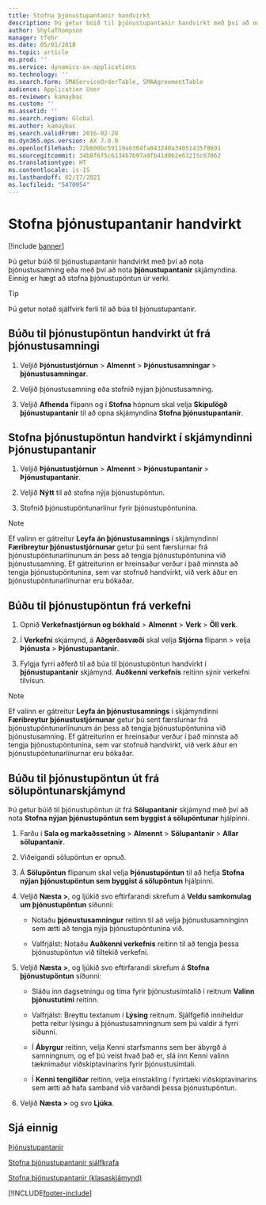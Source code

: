 ```yaml
---
title: Stofna þjónustupantanir handvirkt
description: Þú getur búið til þjónustupantanir handvirkt með því að nota þjónustusamning eða með því að nota **þjónustupantanir** skjámyndina.
author: ShylaThompson
manager: tfehr
ms.date: 05/01/2018
ms.topic: article
ms.prod: ''
ms.service: dynamics-ax-applications
ms.technology: ''
ms.search.form: SMAServiceOrderTable, SMAAgreementTable
audience: Application User
ms.reviewer: kamaybac
ms.custom: ''
ms.assetid: ''
ms.search.region: Global
ms.author: kamaybac
ms.search.validFrom: 2016-02-28
ms.dyn365.ops.version: AX 7.0.0
ms.openlocfilehash: 72b600bc59119a6304fa043240a34051435f8691
ms.sourcegitcommit: 34b8f6f5c6134b7b97a9fb41d0b2e63215c67062
ms.translationtype: HT
ms.contentlocale: is-IS
ms.lasthandoff: 02/17/2021
ms.locfileid: "5470954"
---
```

# <a name="create-service-orders-manually"></a>Stofna þjónustupantanir handvirkt    

[!include [banner](../includes/banner.md)]


Þú getur búið til þjónustupantanir handvirkt með því að nota þjónustusamning eða með því að nota **þjónustupantanir** skjámyndina. Einnig er hægt að stofna þjónustupöntun úr verki.

> [!TIP]
> <P>Þú getur notað sjálfvirk ferli til að búa til þjónustupantanir. 

## <a name="create-a-service-order-manually-from-a-service-agreement"></a>Búðu til þjónustupöntun handvirkt út frá þjónustusamningi

1.  Veljið **Þjónustustjórnun** \> **Almennt** \> **Þjónustusamningar** \> **þjónustusamningar**.

2.  Veljið þjónustusamning eða stofnið nýjan þjónustusamning.

3.  Veljið **Afhenda** flipann og í **Stofna** hópnum skal velja **Skipulögð þjónustupantanir** til að opna skjámyndina **Stofna þjónustupantanir**.

## <a name="create-a-service-order-manually-in-the-service-orders-form"></a>Stofna þjónustupöntun handvirkt í skjámyndinni Þjónustupantanir

1.  Veljið **Þjónustustjórnun** \> **Almennt** \> **Þjónustupantanir** \> **Þjónustupantanir**.

2.  Veljið **Nýtt** til að stofna nýja þjónustupöntun.

3.  Stofnið þjónustupöntunarlínur fyrir þjónustupöntunina.

> [!NOTE]
> <P>Ef valinn er gátreitur <STRONG>Leyfa án þjónustusamnings</STRONG> í skjámyndinni <STRONG>Færibreytur þjónustustjórnunar</STRONG> getur þú sent færslurnar frá þjónustupöntunarlínunum án þess að tengja þjónustupöntunina við þjónustusamning. Ef gátreiturinn er hreinsaður verður í það minnsta að tengja þjónustupöntunina, sem var stofnuð handvirkt, við verk áður en þjónustupöntunarlínurnar eru bókaðar.</P>

## <a name="create-a-service-order-from-a-project"></a>Búðu til þjónustupöntun frá verkefni

1.  Opnið **Verkefnastjórnun og bókhald** \> **Almennt** \> **Verk** \> **Öll verk**.

2.  Í **Verkefni** skjámynd, á **Aðgerðasvæði** skal velja **Stjórna** flipann \> velja **Þjónusta** \> **Þjónustupantanir**.

3.  Fylgja fyrri aðferð til að búa til þjónustupöntun handvirkt í **þjónustupantanir** skjámynd. **Auðkenni verkefnis** reitinn sýnir verkefni tilvísun.

> [!NOTE]
> <P>Ef valinn er gátreitur <STRONG>Leyfa án þjónustusamnings</STRONG> í skjámyndinni <STRONG>Færibreytur þjónustustjórnunar</STRONG> getur þú sent færslurnar frá þjónustupöntunarlínunum án þess að tengja þjónustupöntunina við þjónustusamning. Ef gátreiturinn er hreinsaður verður í það minnsta að tengja þjónustupöntunina, sem var stofnuð handvirkt, við verk áður en þjónustupöntunarlínurnar eru bókaðar.</P>

## <a name="create-a-service-order-from-the-sales-order-form"></a>Búðu til þjónustupöntun út frá sölupöntunarskjámynd

Þú getur búið til þjónustupöntun út frá **Sölupantanir** skjámynd með því að nota **Stofna nýjan þjónustupöntun sem byggist á sölupöntunar** hjálpinni.

1.  Farðu í **Sala og markaðssetning** \> **Almennt** \> **Sölupantanir** \> **Allar sölupantanir**.

2.  Viðeigandi sölupöntun er opnuð.

3.  Á **Sölupöntun** flipanum skal velja **Þjónustupöntun** til að hefja **Stofna nýjan þjónustupöntun sem byggist á sölupöntun** hjálpinni.

4.  Veljið **Næsta \>**, og ljúkið svo eftirfarandi skrefum á **Veldu samkomulag um þjónustupöntun** síðunni:
    
      - Notaðu **þjónustusamningur** reitinn til að velja þjónustusamninginn sem ætti að tengja nýja þjónustupöntunina við.
    
      - Valfrjálst: Notaðu **Auðkenni verkefnis** reitinn til að tengja þessa þjónustupöntun við tiltekið verkefni.

5.  Veljið **Næsta \>**, og ljúkið svo eftirfarandi skrefum á **Stofna þjónustupöntun** síðunni:
    
      - Sláðu inn dagsetningu og tíma fyrir þjónustusímtalið í reitnum **Valinn þjónustutími** reitinn.
    
      - Valfrjálst: Breyttu textanum í **Lýsing** reitnum. Sjálfgefið inniheldur þetta reitur lýsingu á þjónustusamningnum sem þú valdir á fyrri síðunni.
    
      - Í **Ábyrgur** reitinn, velja Kenni starfsmanns sem ber ábyrgð á samningnum, og ef þú veist hvað það er, slá inn Kenni valinn tæknimaður viðskiptavinarins fyrir þjónustusímtali.
    
      - Í **Kenni tengiliðar** reitinn, velja einstakling í fyrirtæki viðskiptavinarins sem ætti að hafa samband við varðandi þessa þjónustupöntun.

6.  Veljið **Næsta \>** og svo **Ljúka**.


## <a name="see-also"></a>Sjá einnig

[Þjónustupantanir](service-orders.md)

[Stofna þjónustupantanir sjálfkrafa](create-service-orders-automatically.md)

[Stofna þjónustupantanir (klasaskjámynd)](https://technet.microsoft.com/library/aa553901\(v=ax.60\)) 



[!INCLUDE[footer-include](../../includes/footer-banner.md)]